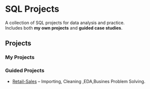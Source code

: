 # SQL Projects

A collection of SQL projects for data analysis and practice.  
Includes both **my own projects** and **guided case studies**.

## Projects

### My Projects

### Guided Projects
- [Retail-Sales](https://github.com/ZoreNikhilGanpat/SQL---Projects/tree/74e4945a7079f164a84c85b99ce6005248ef9f02/guided-projects/retail-sales-analysis) – Importing, Cleaning ,EDA,Busines Problem Solving.

